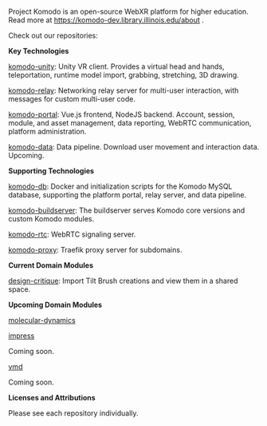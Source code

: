 Project Komodo is an open-source WebXR platform for higher education. Read more at https://komodo-dev.library.illinois.edu/about . 

Check out our repositories:

**Key Technologies**

[komodo-unity](https://github.com/gelic-idealab/komodo-unity): Unity VR client. Provides a virtual head and hands, teleportation, runtime model import, grabbing, stretching, 3D drawing.

[komodo-relay](https://github.com/gelic-idealab/komodo-relay): Networking relay server for multi-user interaction, with messages for custom multi-user code.

[komodo-portal](https://github.com/gelic-idealab/komodo-portal): Vue.js frontend, NodeJS backend. Account, session, module, and asset management, data reporting, WebRTC communication, platform administration.

[komodo-data](https://github.com/gelic-idealab/komodo-data): Data pipeline. Download user movement and interaction data. Upcoming.

**Supporting Technologies**

[komodo-db](https://github.com/gelic-idealab/komodo-db): Docker and initialization scripts for the Komodo MySQL database, supporting the platform portal, relay server, and data pipeline.

[komodo-buildserver](https://github.com/gelic-idealab/komodo-buildserver): The buildserver serves Komodo core versions and custom Komodo modules.

[komodo-rtc](https://github.com/gelic-idealab/komodo-rtc): WebRTC signaling server.

[komodo-proxy](https://github.com/gelic-idealab/komodo-proxy): Traefik proxy server for subdomains.

**Current Domain Modules**

[design-critique](https://github.com/gelic-idealab/design-critique): Import Tilt Brush creations and view them in a shared space. 

**Upcoming Domain Modules**

[molecular-dynamics](https://github.com/gelic-idealab/molecular-dynamics)

[impress](https://github.com/gelic-idealab/impress)

Coming soon.

[vmd](https://github.com/gelic-idealab/komodo-vmd)

Coming soon.

**Licenses and Attributions**

Please see each repository individually.
